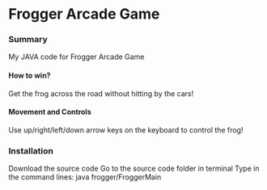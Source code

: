 # Frogger Arcade Game

### Summary
My JAVA code for Frogger Arcade Game 

#### How to win?
Get the frog across the road without hitting by the cars! 
#### Movement and Controls
Use up/right/left/down arrow keys on the keyboard to control the frog!

### Installation
Download the source code
Go to the source code folder in terminal
Type in the command lines: java frogger/FroggerMain
